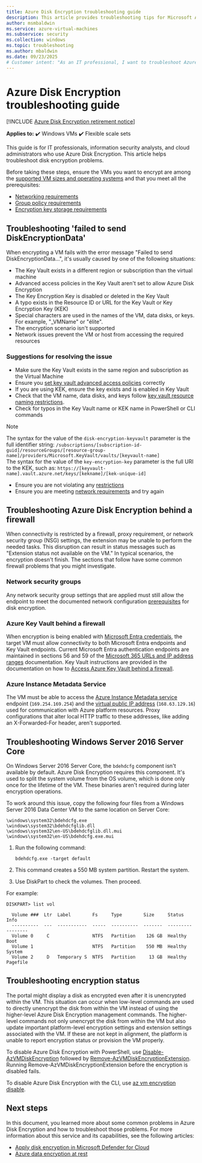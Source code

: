```yaml
---
title: Azure Disk Encryption troubleshooting guide
description: This article provides troubleshooting tips for Microsoft Azure Disk Encryption for Windows VMs.
author: msmbaldwin
ms.service: azure-virtual-machines
ms.subservice: security
ms.collection: windows
ms.topic: troubleshooting
ms.author: mbaldwin
ms.date: 09/23/2025
# Customer intent: "As an IT professional, I want to troubleshoot Azure Disk Encryption issues for Windows VMs, so that I can ensure proper encryption and compliance for my organization's data security requirements."
---
```

# Azure Disk Encryption troubleshooting guide

[!INCLUDE [Azure Disk Encryption retirement notice](~/reusable-content/ce-skilling/azure/includes/security/azure-disk-encryption-retirement.md)]

**Applies to:** :heavy_check_mark: Windows VMs :heavy_check_mark: Flexible scale sets

This guide is for IT professionals, information security analysts, and cloud administrators who use Azure Disk Encryption. This article helps troubleshoot disk encryption problems.

Before taking these steps, ensure the VMs you want to encrypt are among the [supported VM sizes and operating systems](disk-encryption-overview.md#supported-vms-and-operating-systems) and that you meet all the prerequisites:

- [Networking requirements](disk-encryption-overview.md#networking-requirements)
- [Group policy requirements](disk-encryption-overview.md#group-policy-requirements)
- [Encryption key storage requirements](disk-encryption-overview.md#encryption-key-storage-requirements)

## Troubleshooting 'failed to send DiskEncryptionData'

When encrypting a VM fails with the error message "Failed to send DiskEncryptionData...", it's usually caused by one of the following situations:

- The Key Vault exists in a different region or subscription than the virtual machine
- Advanced access policies in the Key Vault aren't set to allow Azure Disk Encryption
- The Key Encryption Key is disabled or deleted in the Key Vault
- A typo exists in the Resource ID or URL for the Key Vault or Key Encryption Key (KEK)
- Special characters are used in the names of the VM, data disks, or keys. For example, "_VMName" or "élite".
- The encryption scenario isn't supported
- Network issues prevent the VM or host from accessing the required resources

### Suggestions for resolving the issue

- Make sure the Key Vault exists in the same region and subscription as the Virtual Machine
- Ensure you [set key vault advanced access policies](disk-encryption-key-vault.yml#set-key-vault-advanced-access-policies) correctly
- If you are using KEK, ensure the key exists and is enabled in Key Vault
- Check that the VM name, data disks, and keys follow [key vault resource naming restrictions](/azure/azure-resource-manager/management/resource-name-rules#microsoftkeyvault).
- Check for typos in the Key Vault name or KEK name in PowerShell or CLI commands
>[!NOTE]
   > The syntax for the value of the `disk-encryption-keyvault` parameter is the full identifier string:
`/subscriptions/[subscription-id-guid]/resourceGroups/[resource-group-name]/providers/Microsoft.KeyVault/vaults/[keyvault-name]`</br>
   > The syntax for the value of the `key-encryption-key` parameter is the full URI to the KEK, such as:
`https://[keyvault-name].vault.azure.net/keys/[kekname]/[kek-unique-id]`
- Ensure you are not violating any [restrictions](disk-encryption-windows.md#restrictions)
- Ensure you are meeting [network requirements](disk-encryption-overview.md#networking-requirements) and try again

## Troubleshooting Azure Disk Encryption behind a firewall

When connectivity is restricted by a firewall, proxy requirement, or network security group (NSG) settings, the extension may be unable to perform the needed tasks. This disruption can result in status messages such as "Extension status not available on the VM." In typical scenarios, the encryption doesn't finish. The sections that follow have some common firewall problems that you might investigate.

### Network security groups
Any network security group settings that are applied must still allow the endpoint to meet the documented network configuration [prerequisites](disk-encryption-overview.md#networking-requirements) for disk encryption.

### Azure Key Vault behind a firewall

When encryption is being enabled with [Microsoft Entra credentials](disk-encryption-windows-aad.md#), the target VM must allow connectivity to both Microsoft Entra endpoints and Key Vault endpoints. Current Microsoft Entra authentication endpoints are maintained in sections 56 and 59 of the [Microsoft 365 URLs and IP address ranges](/microsoft-365/enterprise/urls-and-ip-address-ranges) documentation. Key Vault instructions are provided in the documentation on how to [Access Azure Key Vault behind a firewall](/azure/key-vault/general/access-behind-firewall).

### Azure Instance Metadata Service 
The VM must be able to access the [Azure Instance Metadata service](../windows/instance-metadata-service.md) endpoint (`169.254.169.254`) and the [virtual public IP address](/azure/virtual-network/what-is-ip-address-168-63-129-16) (`168.63.129.16`) used for communication with Azure platform resources. Proxy configurations that alter local HTTP traffic to these addresses, like adding an X-Forwarded-For header, aren't supported.

## Troubleshooting Windows Server 2016 Server Core

On Windows Server 2016 Server Core, the `bdehdcfg` component isn't available by default. Azure Disk Encryption requires this component. It's used to split the system volume from the OS volume, which is done only once for the lifetime of the VM. These binaries aren't required during later encryption operations.

To work around this issue, copy the following four files from a Windows Server 2016 Data Center VM to the same location on Server Core:

   ```
   \windows\system32\bdehdcfg.exe
   \windows\system32\bdehdcfglib.dll
   \windows\system32\en-US\bdehdcfglib.dll.mui
   \windows\system32\en-US\bdehdcfg.exe.mui
   ```

1. Run the following command:

   ```
   bdehdcfg.exe -target default
   ```

1. This command creates a 550 MB system partition. Restart the system.

1. Use DiskPart to check the volumes. Then proceed.

For example:

```
DISKPART> list vol

  Volume ###  Ltr  Label        Fs     Type        Size     Status     Info
  ----------  ---  -----------  -----  ----------  -------  ---------  --------
  Volume 0     C                NTFS   Partition    126 GB  Healthy    Boot
  Volume 1                      NTFS   Partition    550 MB  Healthy    System
  Volume 2     D   Temporary S  NTFS   Partition     13 GB  Healthy    Pagefile
```

## Troubleshooting encryption status

The portal might display a disk as encrypted even after it is unencrypted within the VM. This situation can occur when low-level commands are used to directly unencrypt the disk from within the VM instead of using the higher-level Azure Disk Encryption management commands. The higher-level commands not only unencrypt the disk from within the VM but also update important platform-level encryption settings and extension settings associated with the VM. If these are not kept in alignment, the platform is unable to report encryption status or provision the VM properly.

To disable Azure Disk Encryption with PowerShell, use [Disable-AzVMDiskEncryption](/powershell/module/az.compute/disable-azvmdiskencryption) followed by [Remove-AzVMDiskEncryptionExtension](/powershell/module/az.compute/remove-azvmdiskencryptionextension). Running Remove-AzVMDiskEncryptionExtension before the encryption is disabled fails.

To disable Azure Disk Encryption with the CLI, use [az vm encryption disable](/cli/azure/vm/encryption). 

## Next steps

In this document, you learned more about some common problems in Azure Disk Encryption and how to troubleshoot those problems. For more information about this service and its capabilities, see the following articles:

- [Apply disk encryption in Microsoft Defender for Cloud](/azure/security-center/asset-inventory)
- [Azure data encryption at rest](/azure/security/fundamentals/encryption-atrest)
